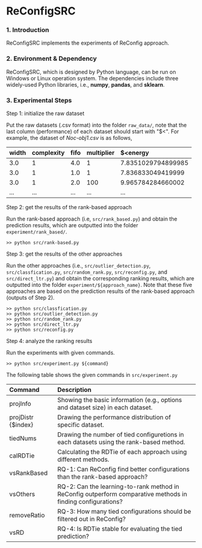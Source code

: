 # ReConfigSRC

### 1. Introduction

ReConfigSRC implements the experiments of ReConfig approach.


### 2. Environment & Dependency

ReConfigSRC, which is designed by Python language, can be run on Windows or Linux operation system.
The dependencies include three widely-used Python libraries, i.e., **numpy**, **pandas**, and **sklearn**.


### 3. Experimental Steps

Step 1: initialize the raw dataset

Put the raw datasets (.csv format) into the folder `raw_data/`, note that the last column (performance) of each dataset should start with "$<". 
For example, the dataset of _Noc-obj1.csv_ is as follows,


|width| complexity| fifo| multiplier| $<energy|
|:--|:--|:--|:--|:--|
| 3.0| 1| 4.0| 1| 7.8351029794899985| 
| 3.0| 1| 1.0| 1| 7.836833049419999| 
| 3.0| 1| 2.0| 100| 9.965784284660002| 
| ...|...| ...| ...| ...|


Step 2: get the results of the rank-based approach

Run the rank-based approach (i.e, `src/rank_based.py`) and obtain the prediction results, which are outputted into the folder `experiment/rank_based/`.

```
>> python src/rank-based.py
```

Step 3: get the results of the other approaches

Run the other approaches (i.e., `src/outlier_detection.py`, `src/classfication.py`, `src/random_rank.py`, `src/reconfig.py`, and `src/direct_ltr.py`) 
and obtain the corresponding ranking results, which are outputted into the folder `experiment/${approach_name}`.
Note that these five approaches are based on the prediction results of the rank-based approach (outputs of Step 2).

```
>> python src/classfication.py
>> python src/outlier_detection.py
>> python src/random_rank.py
>> python src/direct_ltr.py
>> python src/reconfig.py
```

Step 4: analyze the ranking results

Run the experiments with given commands.

```
>> python src/experiment.py ${command}
```

The following table shows the given commands in `src/experiment.py`

| Command | Description |
|:--|:--|
| projInfo | Showing the basic information (e.g., options and dataset size) in each dataset.|
| projDistr {$index} | Drawing the performance distribution of specific dataset.|
| tiedNums | Drawing the number of tied configuretions in each datasets using the rank-based method.|
| calRDTie | Calculating the RDTie of each approach using different methods.|
| vsRankBased | RQ-1: Can ReConfig find better configurations than the rank-based approach?|
| vsOthers | RQ-2: Can the learning-to-rank method in ReConfig outperform comparative methods in finding configurations?|
| removeRatio | RQ-3: How many tied configurations should be filtered out in ReConfig?|
| vsRD | RQ-4: Is RDTie stable for evaluating the tied prediction?| 



